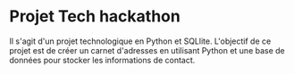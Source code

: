 # Projet Tech hackathon
 Il s'agit d'un projet technologique en Python et SQLlite. L'objectif de ce projet est de créer un carnet d'adresses en utilisant Python et une base de données pour stocker les informations de contact. 
